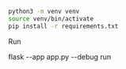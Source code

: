 ```bash
python3 -m venv venv
source venv/bin/activate
pip install -r requirements.txt
```

Run

flask --app app.py --debug run
